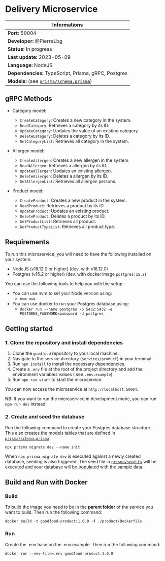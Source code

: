 # Delivery Microservice

| Informations                                                       |
|--------------------------------------------------------------------|
| **Port:** 50004                                                    |
| **Developer:** @PierreLbg                                          |
| **Status:** In progress                                            |
| **Last update:** 2023-05-09                                        |
| **Language:** NodeJS                                               |
| **Dependencies:** TypeScript, Prisma, gRPC, Postgres               |
| **Models:** (see [`prisma/schema.prisma`](./prisma/schema.prisma)) |

## gRPC Methods

- Category model:

    - `CreateCategory`: Creates a new category in the system.
    - `ReadCategory`: Retrieves a category by its ID.
    - `UpdateCategory`: Updates the value of an existing category.
    - `DeleteCategory`: Deletes a category by its ID.
    - `GetCategoryList`: Retrieves all category in the system.

- Allergen model:
    - `CreateAllergen`: Creates a new allergen in the system.
    - `ReadAllergen`: Retrieves a allergen by its ID.
    - `UpdateAllergen`: Updates an existing allergen.
    - `DeleteAllergen`: Deletes a allergen by its ID.
    - `GetAllergenList`: Retrieves all allergen persons.

- Product model:
    - `CreateProduct`: Creates a new product in the system.
    - `ReadProduct`: Retrieves a product by its ID.
    - `UpdateProduct`: Updates an existing product.
    - `DeleteProduct`: Deletes a product by its ID.
    - `GetProductList`: Retrieves all product.
    - `GetProductTypeList`: Retrieves all product type.

## Requirements

To run this microservice, you will need to have the following installed on your system:

- NodeJS (v18.12.0 or higher) (dev. with v18.12.0)
- Postgres (v15.2 or higher) (dev. with docker image `postgres:15.2`)

You can use the following tools to help you with the setup:

- You can use nvm to set your Node version using:
    - `nvm use`.
- You can use docker to run your Postgres database using:
    - `docker run --name postgres -p 5432:5432 -e POSTGRES_PASSWORD=password -d postgres`

## Getting started

### 1. Clone the repository and install dependencies

1. Clone the `goodfood` repository to your local machine.
2. Navigate to the service directory (`services/product`) in your terminal.
3. Run `npm install` to install the necessary dependencies.
4. Create a `.env` file at the root of the project directory and add the environment variables values (
   see `.env.example`).
5. Run `npm run start` to start the microservice.

You can now access the microservice at `http://localhost:50004`.

NB: If you want to run the microservice in development mode, you can run `npm run dev` instead.

### 2. Create and seed the database

Run the following command to create your Postgres database structure. This also creates the models tables that are
defined in [`prisma/schema.prisma`](./prisma/schema.prisma):

```
npx prisma migrate dev --name init
```

When `npx prisma migrate dev` is executed against a newly created database, seeding is also triggered. The seed file
in [`prisma/seed.ts`](./prisma/seed.ts) will be executed and your database will be populated with the sample data.

## Build and Run with Docker

### Build

To build the image you need to be in the **parent folder** of the service you want to build. Then run the following
command:

```
docker build -t goodfood-product:1.0.0 -f ./product/Dockerfile .
```

### Run

Create the .env base on the .env.example. Then run the following command:

```
docker run --env-file=.env goodfood-product:1.0.0 
```